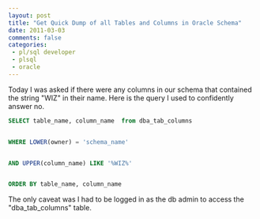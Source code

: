```yaml
---
layout: post
title: "Get Quick Dump of all Tables and Columns in Oracle Schema"
date: 2011-03-03
comments: false
categories:
 - pl/sql developer
 - plsql
 - oracle
---
```

Today I was asked if there were any columns in our schema that contained the
string "WIZ" in their name.  Here is the query I used to confidently answer
no.








```sql
SELECT table_name, column_name  from dba_tab_columns


WHERE LOWER(owner) = 'schema_name'


AND UPPER(column_name) LIKE '%WIZ%'


ORDER BY table_name, column_name


```




The only caveat was I had to be logged in as the db admin to access the "dba_tab_columns" table.




